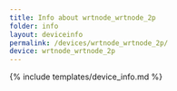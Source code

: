 ```yaml
---
title: Info about wrtnode_wrtnode_2p
folder: info
layout: deviceinfo
permalink: /devices/wrtnode_wrtnode_2p/
device: wrtnode_wrtnode_2p
---
```

{% include templates/device_info.md %}

